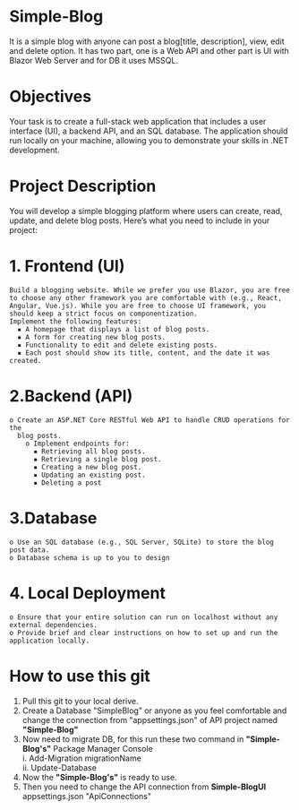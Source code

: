 # Simple-Blog
It is a simple blog with anyone can post a blog[title, description], view, edit and delete option. It has two part, one is a Web API and other part is UI with Blazor Web Server and for DB it uses MSSQL.

# Objectives
Your task is to create a full-stack web application that includes a user interface (UI), a backend API, and an SQL database. The application should run locally on your machine, allowing you to demonstrate your skills in .NET development.

# Project Description
You will develop a simple blogging platform where users can create, read, update, and delete blog posts. Here’s what you need to include in your project:
  # 1. Frontend (UI)
    Build a blogging website. While we prefer you use Blazor, you are free to choose any other framework you are comfortable with (e.g., React, Angular, Vue.js). While you are free to choose UI framework, you should keep a strict focus on componentization.
    Implement the following features:
      ▪ A homepage that displays a list of blog posts.
      ▪ A form for creating new blog posts.
      ▪ Functionality to edit and delete existing posts.
      ▪ Each post should show its title, content, and the date it was created.
  # 2.Backend (API)
    o Create an ASP.NET Core RESTful Web API to handle CRUD operations for the 
      blog posts.
        o Implement endpoints for:
          ▪ Retrieving all blog posts.
          ▪ Retrieving a single blog post.
          ▪ Creating a new blog post.
          ▪ Updating an existing post.
          ▪ Deleting a post

  # 3.Database
    o Use an SQL database (e.g., SQL Server, SQLite) to store the blog post data.
    o Database schema is up to you to design
 # 4. Local Deployment
    o Ensure that your entire solution can run on localhost without any external dependencies.
    o Provide brief and clear instructions on how to set up and run the application locally.


# How to use this git

1. Pull this git to your local derive.
2. Create a Database "SimpleBlog" or anyone as you feel comfortable and change the connection from "appsettings.json" of API project named <b>"Simple-Blog"</b>
3. Now need to migrate DB, for this run these two command in <b>"Simple-Blog's"</b> Package Manager Console <br/>
     i. Add-Migration migrationName<br/>
     ii. Update-Database<br/>
4. Now the <b>"Simple-Blog's"</b> is ready to use.
5. Then you need to change the API connection from <b>Simple-BlogUI</b> appsettings.json "ApiConnections"
   

  

